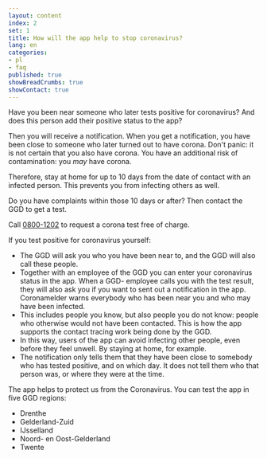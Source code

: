 ```yaml
---
layout: content
index: 2
set: 1
title: How will the app help to stop coronavirus?
lang: en
categories:
- pl
- faq
published: true
showBreadCrumbs: true
showContact: true
---
```


Have you been near someone who later tests positive for coronavirus? And does this person add their positive status to the app?

Then you will receive a notification. When you get a notification, you have been close to someone who later turned out to have corona. Don't panic: it is not certain that you also have corona. You have an additional risk of contamination: you _may_ have corona.

Therefore, stay at home for up to 10 days from the date of contact with an infected person. This prevents you from infecting others as well.

Do you have complaints within those 10 days or after? Then contact the GGD to get a test.

Call <a href="tel:08001202">0800-1202</a> to request a corona test free of charge.

If you test positive for coronavirus yourself:
- The GGD will ask you who you have been near to, and the GGD will also call these people.	
- Together with an employee of the GGD you can enter your coronavirus status in the app. When a GGD- employee calls you with the test result, they will also ask you if you want to sent out a notification in the app. Coronamelder warns everybody who has been near you and who may have been infected.
- This includes people you know, but also people you do not know: people who otherwise would not have been contacted. This is how the app supports the contact tracing work being done by the GGD.
- In this way, users of the app can avoid infecting other people, even before they feel unwell. By staying at home, for example.
- The notification only tells them that they have been close to somebody who has tested positive, and on which day. It does not tell them who that person was, or where they were at the time.


The app helps to protect us from the Coronavirus. You can test the app in five GGD regions:
- Drenthe
- Gelderland-Zuid
- IJsselland
- Noord- en Oost-Gelderland
- Twente 
